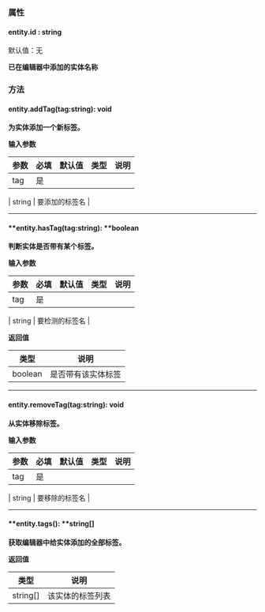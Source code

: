 
### 属性

#### entity.id : string 
默认值：无

**已在编辑器中添加的实体名称**


### **方法**

#### **entity.**addTag(tag:string)**: void**
**为实体添加一个新标签。**

**输入参数**

| **参数** | **必填** | **默认值** | **类型** | **说明** |
| --- | --- | --- | --- | --- |
| tag | 是 | 

 | string | 要添加的标签名 |


---


#### **entity.**hasTag(tag:string)**: **boolean
**判断实体是否带有某个标签。**

**输入参数**

| **参数** | **必填** | **默认值** | **类型** | **说明** |
| --- | --- | --- | --- | --- |
| tag | 是 | 

 | string | 要检测的标签名 |

**返回值**

| **类型** | **说明** |
| --- | --- |
| boolean | 是否带有该实体标签 |


---


#### **entity.**removeTag(tag:string)**: void**
**从实体移除标签。**

**输入参数**

| **参数** | **必填** | **默认值** | **类型** | **说明** |
| --- | --- | --- | --- | --- |
| tag | 是 | 

 | string | 要移除的标签名 |


---


#### **entity.**tags()**: **string[]
**获取编辑器中给实体添加的全部标签。**

**返回值**

| **类型** | **说明** |
| --- | --- |
| string[] | 该实体的标签列表 |


